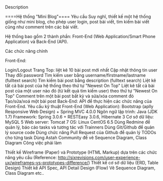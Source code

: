 Description

====Hệ thống "Mini Blog"==== Yêu cầu Suy nghĩ, thiết kế một hệ thống giống như mini blog, cho phép user login, post bài viết, tìm kiếm bài viết cũng như comment trên các bài viết.

Hệ thống bao gồm 2 thành phần: Front-End (Web Application/Smart Phone Application) và Back-End (API).

Các chức năng chính

Front-End:

Login/Logout
Trang Top: liệt kê 10 bài post mới nhất
Cập nhật thông tin user
Thay đổi password
Tìm kiếm user bằng username/firstname/lastname (fulltext search)
Tìm kiếm bài post bằng description (fulltext search)
Liệt kê tất cả bài post của hệ thống theo thứ tự "Newest On Top"
Liệt kê tất cả bài post của một user nào đó (từ kết quả tìm kiếm user) theo thứ tự "Newest On Top"
Comment trên một bài post bất kỳ và sửa/xóa comment đó
Tạo/sửa/xoá một bài post Back-End: API để thực hiện các chức năng của Front-End. Yêu cầu kỹ thuật
Front-End (Web Application): Bootstrap (aplly Responsive Web Design) + Spring MVC 4.0.0
Ngôn ngữ lập trình: Java (JDK 1.7)
Framework: Spring 3.0.6 + RESTEasy 3.0.6, Hibernate 3
Cơ sở dữ liệu: MySQL 5
Web server: Tomcat 7
OS: Linux CentOS 6.5
Dùng Redmine để quản lý, báo cáo tasks và tương tác với Trainners
Dùng Git/Github để quản lý source code
Dùng chức năng Pull Request của Github để quản lý TODOs cho từng task
Dùng Astah Community để vẽ Sequence Diagram, Class Diagram
Công việc phải làm

Thiết kế Wireframe (Paper) và Prototype (HTML Markup) dựa trên các chức năng yêu cầu (Reference: http://sixrevisions.com/user-experience-ux/wireframes-vs-prototypes-difference/)
Thiết kế cơ sở dữ liệu (ERD, Table Design)
Thiết kế API Spec, API Detail Design (Flow)
Vẽ Sequence Diagram, Class Diagram
etc..

